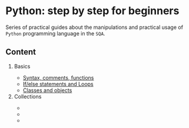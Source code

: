 <html>
  <body>
    <h1>Python: step by step for beginners</h1>
<p>Series of practical guides about the manipulations and practical usage of <code>Python</code> programming language in the <code>SQA</code>.</p>
<h2>Content</h2>
    <ol>
      <li>Basics</li>
    <ul>
      <li><a href="https://github.com/SviatoslavBordovski/Python_step_by_step/blob/master/Basics/variables_syntax_functions_comments.py">Syntax, comments, functions</a></li>
    <li><a href="https://github.com/SviatoslavBordovski/Python_step_by_step/blob/master/Basics/if-else_loops.py">If/else statements and Loops</a></li>
    <li><a href="https://github.com/SviatoslavBordovski/Python_step_by_step/blob/master/Basics/classes_and_objects.py">Classes and objects</a></li>
      </ul>
    <li>Collections</li>
      <ul>
        <li></li>
        <li></li>
        <li></li>
      </ul>
    </ol>
  </body>
</html>
